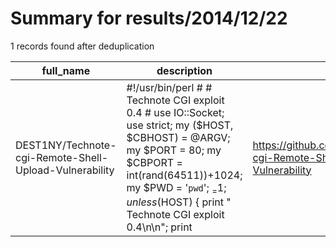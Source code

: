 
# Summary for results/2014/12/22
    
1 records found after deduplication

| full_name | description | html_url | matched_list | matched_count | pushed_at | size | stargazers_count | language | forks_count | vul_ids |
|--------------------------------------------------------|-----------------------------------------------------------------------------------------------------------------------------------------------------------------------------------------------------------------------------------------------------------------|---------------------------------------------------------------------------|----------------|-----------------|---------------------------|--------|--------------------|------------|---------------|-----------|
| DEST1NY/Technote-cgi-Remote-Shell-Upload-Vulnerability | #!/usr/bin/perl # # Technote CGI exploit 0.4 # use IO::Socket; use strict; my ($HOST, $CBHOST) = @ARGV; my $PORT = 80; my $CBPORT = int(rand(64511))+1024; my $PWD = '`pwd`'; $_ = 1; unless ($HOST) { print " Technote CGI exploit 0.4\n\n"; print | https://github.com/DEST1NY/Technote-cgi-Remote-Shell-Upload-Vulnerability | ['exploit'] | 1 | 2014-12-22 13:52:02+00:00 | 0 | 0 | nan | 0 | [] |
